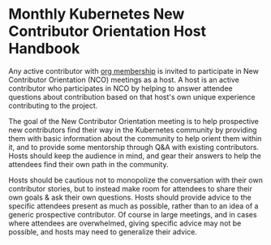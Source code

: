 # Monthly Kubernetes New Contributor Orientation Host Handbook

Any active contributor with [org membership](https://github.com/kubernetes/community/blob/master/community-membership.md#member) is invited to participate in New Contributor Orientation (NCO) meetings as a host. A host is an active contributor who participates in NCO by helping to answer attendee questions about contribution based on that host's own unique experience contributing to the project.

The goal of the New Contributor Orientation meeting is to help prospective new contributors find their way in the Kubernetes community by providing them with basic information about the community to help orient them within it, and to provide some mentorship through Q&A with existing contributors. Hosts should keep the audience in mind, and gear their answers to help the attendees find their own path in the community.

Hosts should be cautious not to monopolize the conversation with their own contributor stories, but to instead make room for attendees to share their own goals & ask their own questions. Hosts should provide advice to the specific attendees present as much as possible, rather than to an idea of a generic prospective contributor. Of course in large meetings, and in cases where attendees are overwhelmed, giving specific advice may not be possible, and hosts may need to generalize their advice.